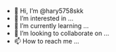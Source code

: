 - 👋 Hi, I’m @hary5758skk
- 👀 I’m interested in ...
- 🌱 I’m currently learning ...
- 💞️ I’m looking to collaborate on ...
- 📫 How to reach me ...

<!---
hary5758skk/hary5758skk is a ✨ special ✨ repository because its `README.md` (this file) appears on your GitHub profile.
You can click the Preview link to take a look at your changes.
--->
